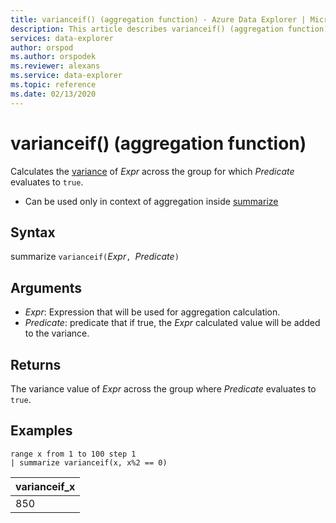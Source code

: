 ```yaml
---
title: varianceif() (aggregation function) - Azure Data Explorer | Microsoft Docs
description: This article describes varianceif() (aggregation function) in Azure Data Explorer.
services: data-explorer
author: orspod
ms.author: orspodek
ms.reviewer: alexans
ms.service: data-explorer
ms.topic: reference
ms.date: 02/13/2020
---
```

# varianceif() (aggregation function)

Calculates the [variance](variance-aggfunction.md) of *Expr* across the group for which *Predicate* evaluates to `true`.

* Can be used only in context of aggregation inside [summarize](summarizeoperator.md)

## Syntax

summarize `varianceif(`*Expr*`, `*Predicate*`)`

## Arguments

* *Expr*: Expression that will be used for aggregation calculation. 
* *Predicate*:  predicate that if true, the *Expr* calculated value will be added to the variance.

## Returns

The variance value of *Expr* across the group where *Predicate* evaluates to `true`.
 
## Examples

```kusto
range x from 1 to 100 step 1
| summarize varianceif(x, x%2 == 0)

```

|varianceif_x|
|---|
|850|